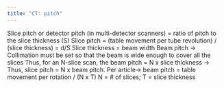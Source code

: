 ```yaml
---
title: "CT: pitch"
---
```

Slice pitch or detector pitch (in multi-detector scanners) = ratio of pitch to the slice thickness (S) 
Slice pitch = (table movement per tube revolution) / (slice thickness)
= d/S
Slice thickness = beam width
Beam pitch &#8594; Collimation must be set so that the beam is wide enough to cover all the slices
Thus, for an N-slice scan, the beam pitch = N x slice thickness &#8594; 
Thus, slice pitch = N x beam pitch.
Per article&#8594; beam pitch = table movement per rotation / (N x T)
N = # of slices; T = slice thickness

